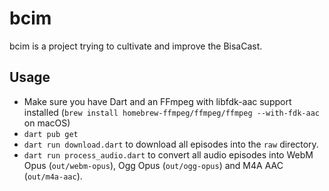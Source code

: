 # bcim

bcim is a project trying to cultivate and improve the BisaCast.

## Usage

- Make sure you have Dart and an FFmpeg with libfdk-aac support installed
  (`brew install homebrew-ffmpeg/ffmpeg/ffmpeg --with-fdk-aac` on macOS)
- `dart pub get`
- `dart run download.dart` to download all episodes into the `raw` directory.
- `dart run process_audio.dart` to convert all audio episodes into WebM Opus
  (`out/webm-opus`), Ogg Opus (`out/ogg-opus`) and M4A AAC (`out/m4a-aac`).
